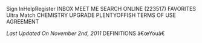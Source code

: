 Sign InHelpRegister INBOX MEET ME SEARCH ONLINE (223517) FAVORITES Ultra Match CHEMISTRY UPGRADE PLENTYOFFISH TERMS OF USE AGREEMENT

_Last Updated On November 2nd, 2011_ DEFINITIONS â€œYouâ€